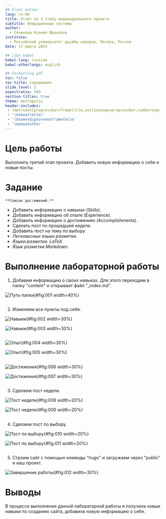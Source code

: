 ```yaml
---
## Front matter
lang: ru-RU
title: Отчёт по 3 этапу индивидуального проекта
subtitle: Операционные системы
author:
  - Сячинова Ксения Ивановна
institute:
  - Российский университет дружбы народов, Москва, Россия
date: 17 марта 2023

## i18n babel
babel-lang: russian
babel-otherlangs: english

## Formatting pdf
toc: false
toc-title: Содержание
slide_level: 2
aspectratio: 169
section-titles: true
theme: metropolis
header-includes:
 - \metroset{progressbar=frametitle,sectionpage=progressbar,numbering=fraction}
 - '\makeatletter'
 - '\beamer@ignorenonframefalse'
 - '\makeatother'
---
```

# Цель работы

Выполнить третий этап проекта. Добавить новую информацию о себе и новые посты.

# Задание
    **Список достижений.**
- Добавить информацию о навыках (Skills).
- Добавить информацию об опыте (Experience).
- Добавить информацию о достижениях (Accomplishments).
- Сделать пост по прошедшей неделе.
- Добавить пост на тему по выбору:
- *Легковесные языки разметки.*
- *Языки разметки. LaTeX.*
- *Язык разметки Markdown.*

# Выполнение лабораторной работы

1. Добавим информацию о своих навыках. Для этого переходим в папку "content" и открывает файл "_index.md". 

![Путь папки](image/1.png){#fig:001 width=40%}

##

2. Изменяем все пункты под себя. 

![Навыки](image/2.png){#fig:002 width=30%}

![Навыки](image/3.png){#fig:003 width=30%}

##

![Опыт](image/4.png){#fig:004 width=30%}

![Опыт](image/5.png){#fig:005 width=30%}

##

![Достижения](image/6.png){#fig:006 width=30%}

![Достижения](image/7.png){#fig:007 width=30%}

##

3. Сделаем пост недели. 

![Пост недели](image/8.png){#fig:008 width=20%}

![Пост недели](image/9.png){#fig:009 width=20%}

##

4. Сделаем пост по выбору. 

![Пост по выбору](image/10.png){#fig:010 width=20%}

![Пост по выбору](image/11.png){#fig:011 width=20%}

##

5. Строим сайт с помощью команды "hugo" и загружаем через "public" и наш проект. 

![Завершение работы](image/12.png){#fig:012 width=30%}

# Выводы

В процессе выполнения данной лабораторной работы я получила новые навыки по созданию сайта, добавила новую информацию о себе.


